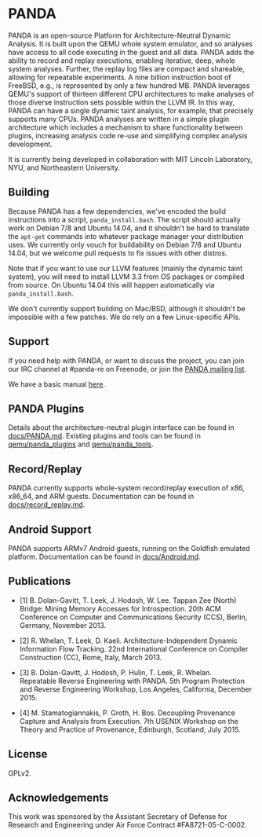# PANDA

PANDA is an open-source Platform for Architecture-Neutral Dynamic Analysis. It
is built upon the QEMU whole system emulator, and so analyses have access to all
code executing in the guest and all data. PANDA adds the ability to record and
replay executions, enabling iterative, deep, whole system analyses. Further, the
replay log files are compact and shareable, allowing for repeatable experiments.
A nine billion instruction boot of FreeBSD, e.g., is represented by only a few
hundred MB. PANDA leverages QEMU's support of thirteen different CPU
architectures to make analyses of those diverse instruction sets possible within
the LLVM IR. In this way, PANDA can have a single dynamic taint analysis, for
example, that precisely supports many CPUs. PANDA analyses are written in a
simple plugin architecture which includes a mechanism to share functionality
between plugins, increasing analysis code re-use and simplifying complex
analysis development.

It is currently being developed in collaboration with MIT Lincoln
Laboratory, NYU, and Northeastern University.

## Building

Because PANDA has a few dependencies, we've encoded the build instructions into
a script, `panda_install.bash`. The script should actually work on Debian 7/8
and Ubuntu 14.04, and it shouldn't be hard to translate the `apt-get` commands
into whatever package manager your distribution uses. We currently only vouch
for buildability  on Debian 7/8 and Ubuntu 14.04, but we welcome pull requests
to fix issues with other distros.

Note that if you want to use our LLVM features (mainly the dynamic taint
system), you will need to install LLVM 3.3 from OS packages or compiled from
source. On Ubuntu 14.04 this will happen automatically via `panda_install.bash`.

We don't currently support building on Mac/BSD, although it shouldn't be
impossible with a few patches. We do rely on a few Linux-specific APIs.

## Support

If you need help with PANDA, or want to discuss the project, you can join our
IRC channel at #panda-re on Freenode, or join the [PANDA mailing
list](http://mailman.mit.edu/mailman/listinfo/panda-users).

We have a basic manual [here](docs/manual.md).

## PANDA Plugins

Details about the architecture-neutral plugin interface can be found in
[docs/PANDA.md](docs/PANDA.md). Existing plugins and tools can be found in
[qemu/panda\_plugins](qemu/panda_plugins) and
[qemu/panda\_tools](qemu/panda_tools).

## Record/Replay

PANDA currently supports whole-system record/replay execution of x86, x86\_64,
and ARM guests. Documentation can be found in
[docs/record\_replay.md](docs/record_replay.md).

## Android Support

PANDA supports ARMv7 Android guests, running on the Goldfish emulated platform.
Documentation can be found in [docs/Android.md](docs/Android.md).

## Publications

* [1] B. Dolan-Gavitt, T. Leek, J. Hodosh, W. Lee.  Tappan Zee (North) Bridge:
Mining Memory Accesses for Introspection. 20th ACM Conference on Computer and
Communications Security (CCS), Berlin, Germany, November 2013.

* [2] R. Whelan, T. Leek, D. Kaeli.  Architecture-Independent Dynamic
Information Flow Tracking. 22nd International Conference on Compiler
Construction (CC), Rome, Italy, March 2013.

* [3] B. Dolan-Gavitt, J. Hodosh, P. Hulin, T. Leek, R. Whelan.  
Repeatable Reverse Engineering with PANDA. 5th Program Protection and Reverse
Engineering Workshop, Los Angeles, California, December 2015.

* [4] M. Stamatogiannakis, P. Groth, H. Bos. Decoupling Provenance
Capture and Analysis from Execution. 7th USENIX Workshop on the Theory
and Practice of Provenance, Edinburgh, Scotland, July 2015.

## License

GPLv2.

## Acknowledgements

This work was sponsored by the Assistant Secretary of Defense for Research and
Engineering under Air Force Contract #FA8721-05-C-0002.

